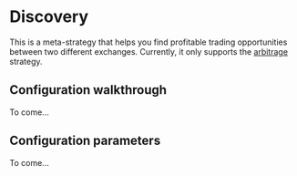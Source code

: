 # Discovery

This is a meta-strategy that helps you find profitable trading opportunities between two different exchanges. Currently, it only supports the [arbitrage](/strategies/arbitrage) strategy.

## Configuration walkthrough

To come...

## Configuration parameters

To come...